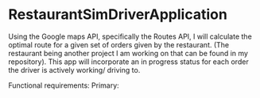 # RestaurantSimDriverApplication
Using the Google maps API, specifically the Routes API, I will calculate the optimal route for a given set of orders given by the restaurant. (The restaurant being another project I am working on that can be found in my repository). This app will incorporate an in progress status for each order the driver is actively working/ driving to. 

Functional requirements:
Primary:
